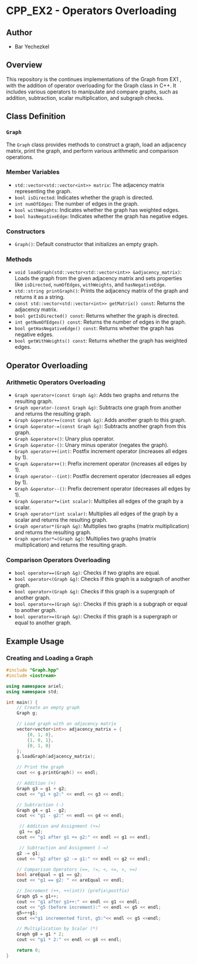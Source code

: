 # CPP_EX2 - Operators Overloading


## Author
- Bar Yechezkel

## Overview
This repository is the continues implementations of the Graph from EX1 , with the addition of operator overloading for the Graph class in C++.
It includes various operators to manipulate and compare graphs, such as addition, subtraction, scalar multiplication, and subgraph checks.

## Class Definition

### `Graph`

The `Graph` class provides methods to construct a graph, load an adjacency matrix, print the graph, and perform various arithmetic and comparison operations.

### Member Variables

- `std::vector<std::vector<int>> matrix`: The adjacency matrix representing the graph.
- `bool isDirected`: Indicates whether the graph is directed.
- `int numOfEdges`: The number of edges in the graph.
- `bool withWeights`: Indicates whether the graph has weighted edges.
- `bool hasNegativeEdge`: Indicates whether the graph has negative edges.

### Constructors

- `Graph()`: Default constructor that initializes an empty graph.

### Methods

- `void loadGraph(std::vector<std::vector<int>> &adjacency_matrix)`: Loads the graph from the given adjacency matrix and sets properties like `isDirected`, `numOfEdges`, `withWeights`, and `hasNegativeEdge`.
- `std::string printGraph()`: Prints the adjacency matrix of the graph and returns it as a string.
- `const std::vector<std::vector<int>> getMatrix() const`: Returns the adjacency matrix.
- `bool getIsDirected() const`: Returns whether the graph is directed.
- `int getNumOfEdges() const`: Returns the number of edges in the graph.
- `bool getHasNegativeEdge() const`: Returns whether the graph has negative edges.
- `bool getWithWeights() const`: Returns whether the graph has weighted edges.

## Operator Overloading

### Arithmetic Operators Overloading

- `Graph operator+(const Graph &g)`: Adds two graphs and returns the resulting graph.
- `Graph operator-(const Graph &g)`: Subtracts one graph from another and returns the resulting graph.
- `Graph &operator+=(const Graph &g)`: Adds another graph to this graph.
- `Graph &operator-=(const Graph &g)`: Subtracts another graph from this graph.
- `Graph &operator+()`: Unary plus operator.
- `Graph &operator-()`: Unary minus operator (negates the graph).
- `Graph operator++(int)`: Postfix increment operator (increases all edges by 1).
- `Graph &operator++()`: Prefix increment operator (increases all edges by 1).
- `Graph operator--(int)`: Postfix decrement operator (decreases all edges by 1).
- `Graph &operator--()`: Prefix decrement operator (decreases all edges by 1).
- `Graph &operator*=(int scalar)`: Multiplies all edges of the graph by a scalar.
- `Graph operator*(int scalar)`: Multiplies all edges of the graph by a scalar and returns the resulting graph.
- `Graph operator*(Graph &g)`: Multiplies two graphs (matrix multiplication) and returns the resulting graph.
- `Graph operator*=(Graph &g)`: Multiplies two graphs (matrix multiplication) and returns the resulting graph. 


### Comparison Operators Overloading
- `bool operator==(Graph &g)`: Checks if two graphs are equal.
- `bool operator<(Graph &g)`: Checks if this graph is a subgraph of another graph.
- `bool operator>(Graph &g)`: Checks if this graph is a supergraph of another graph.
- `bool operator<=(Graph &g)`: Checks if this graph is a subgraph or equal to another graph.
- `bool operator>=(Graph &g)`: Checks if this graph is a supergraph or equal to another graph.


## Example Usage

### Creating and Loading a Graph

```cpp
#include "Graph.hpp"
#include <iostream>

using namespace ariel;
using namespace std;

int main() {
    // Create an empty graph
    Graph g;

    // Load graph with an adjacency matrix
    vector<vector<int>> adjacency_matrix = {
        {0, 1, 0},
        {1, 0, 1},
        {0, 1, 0}
    };
    g.loadGraph(adjacency_matrix);

    // Print the graph
    cout << g.printGraph() << endl;

    // Addition (+)
    Graph g3 = g1 + g2;
    cout << "g1 + g2:" << endl << g3 << endl;

    // Subtraction (-)
    Graph g4 = g1 - g2;
    cout << "g1 - g2:" << endl << g4 << endl;

     // Addition and Assignment (+=)
     g1 += g2;
    cout << "g1 after g1 += g2:" << endl << g1 << endl;

     // Subtraction and Assignment (-=)
    g2 -= g1;
    cout << "g2 after g2 -= g1:" << endl << g2 << endl;

    // Comparison Operators (==, !=, <, <=, >, >=)
    bool areEqual = g1 == g2;
    cout << "g1 == g2: " << areEqual << endl;

    // Increment (++, ++(int)) (prefix\postfix)
    Graph g5 = g1++;
    cout << "g1 after g1++:" << endl << g1 << endl;
    cout << "g5 (before increment):" << endl << g5 << endl;
    g5=++g1;
    cout <<"g1 incremented first, g5:"<< endl << g5 <<endl;

    // Multiplication by Scalar (*)
    Graph g8 = g1 * 2;
    cout << "g1 * 2:" << endl << g8 << endl;

    return 0;
}

